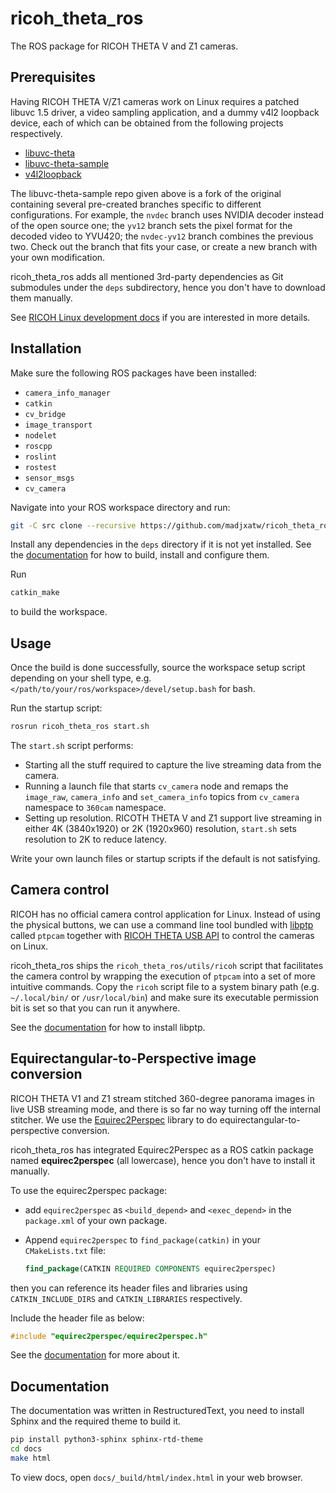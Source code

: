 # ricoh_theta_ros

The ROS package for RICOH THETA V and Z1 cameras.

## Prerequisites

Having RICOH THETA V/Z1 cameras work on Linux requires a patched libuvc 1.5
driver, a video sampling application, and a dummy v4l2 loopback device, each of
which can be obtained from the following projects respectively.

- [libuvc-theta](https://github.com/ricohapi/libuvc-theta)
- [libuvc-theta-sample](https://github.com/madjxatw/libuvc-theta-sample.git)
- [v4l2loopback](https://github.com/umlaeute/v4l2loopback)

The libuvc-theta-sample repo given above is a fork of the original containing
several pre-created branches specific to different configurations. For example,
the `nvdec` branch uses NVIDIA decoder instead of the open source one; the
`yv12` branch sets the pixel format for the decoded video to YVU420; the
`nvdec-yv12` branch combines the previous two. Check out the branch that
fits your case, or create a new branch with your own modification.

ricoh_theta_ros adds all mentioned 3rd-party dependencies as Git submodules
under the `deps` subdirectory, hence you don't have to download them
manually.

See [RICOH Linux development docs](https://codetricity.github.io/theta-linux/)
if you are interested in more details.

## Installation

Make sure the following ROS packages have been installed:

- `camera_info_manager`
- `catkin`
- `cv_bridge`
- `image_transport`
- `nodelet`
- `roscpp`
- `roslint`
- `rostest`
- `sensor_msgs`
- `cv_camera`

Navigate into your ROS workspace directory and run:

```sh
git -C src clone --recursive https://github.com/madjxatw/ricoh_theta_ros.git
```

Install any dependencies in the `deps` directory if it is not yet installed.
See the [documentation](#documentation) for how to build, install and configure
them.

Run

```sh
catkin_make
```

to build the workspace.

## Usage

Once the build is done successfully, source the workspace setup script depending
on your shell type, e.g. `</path/to/your/ros/workspace>/devel/setup.bash` for
bash.

Run the startup script:

```sh
rosrun ricoh_theta_ros start.sh
```

The `start.sh` script performs:

- Starting all the stuff required to capture the live streaming data from the
  camera.
- Running a launch file that starts `cv_camera` node and remaps the `image_raw`,
  `camera_info` and `set_camera_info` topics from `cv_camera` namespace to
  `360cam` namespace.
- Setting up resolution. RICOTH THETA V and Z1 support live streaming in either 4K
  (3840x1920) or 2K (1920x960) resolution, `start.sh` sets resolution to 2K to
  reduce latency.

Write your own launch files or startup scripts if the default is not satisfying.

## Camera control

RICOH has no official camera control application for Linux. Instead of using the
physical buttons, we can use a command line tool bundled with
[libptp](http://libptp.sourceforge.net/) called `ptpcam` together with [RICOH
THETA USB API](https://api.ricoh/docs/theta-usb-api/) to control the cameras on
Linux.

ricoh_theta_ros ships the `ricoh_theta_ros/utils/ricoh` script that facilitates
the camera control by wrapping the execution of `ptpcam` into a set of more
intuitive commands. Copy the `ricoh` script file to a system binary path (e.g.
`~/.local/bin/` or `/usr/local/bin`) and make sure its executable permission bit
is set so that you can run it anywhere.

See the [documentation](#documentation) for how to install libptp.

## Equirectangular-to-Perspective image conversion

RICOH THETA V1 and Z1 stream stitched 360-degree panorama images in live
USB streaming mode, and there is so far no way turning off the internal
stitcher. We use the
[Equirec2Perspec](https://github.com/madjxatw/Equirec2Perspec) library to do
equirectangular-to-perspective conversion.

ricoh_theta_ros has integrated Equirec2Perspec as a ROS catkin package named
**equirec2perspec** (all lowercase), hence you don't have to install it
manually.

To use the equirec2perspec package:

- add `equirec2perspec` as `<build_depend>` and `<exec_depend>` in the
  `package.xml` of your own package.
- Append `equirec2perspec` to `find_package(catkin)` in your `CMakeLists.txt`
  file:

  ```cmake
  find_package(CATKIN REQUIRED COMPONENTS equirec2perspec)
  ```

then you can reference its header files and libraries using
`CATKIN_INCLUDE_DIRS` and `CATKIN_LIBRARIES` respectively.

Include the header file as below:

```c++
#include "equirec2perspec/equirec2perspec.h"
```

See the [documentation](#documentation) for more about it.

## Documentation

The documentation was written in RestructuredText, you need to install Sphinx
and the required theme to build it.

```sh
pip install python3-sphinx sphinx-rtd-theme
cd docs
make html
```

To view docs, open `docs/_build/html/index.html` in your web browser.
